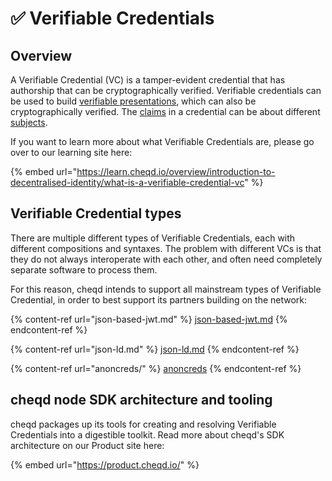 # ✅ Verifiable Credentials

## Overview

A Verifiable Credential (VC) is a tamper-evident credential that has authorship that can be cryptographically verified. Verifiable credentials can be used to build [verifiable presentations](https://www.w3.org/TR/vc-data-model/#dfn-verifiable-presentations), which can also be cryptographically verified. The [claims](https://www.w3.org/TR/vc-data-model/#dfn-claims) in a credential can be about different [subjects](https://www.w3.org/TR/vc-data-model/#dfn-subjects).

If you want to learn more about what Verifiable Credentials are, please go over to our learning site here:

{% embed url="https://learn.cheqd.io/overview/introduction-to-decentralised-identity/what-is-a-verifiable-credential-vc" %}

## Verifiable Credential types

There are multiple different types of Verifiable Credentials, each with different compositions and syntaxes. The problem with different VCs is that they do not always interoperate with each other, and often need completely separate software to process them.

For this reason, cheqd intends to support all mainstream types of Verifiable Credential, in order to best support its partners building on the network:

{% content-ref url="json-based-jwt.md" %}
[json-based-jwt.md](json-based-jwt.md)
{% endcontent-ref %}

{% content-ref url="json-ld.md" %}
[json-ld.md](json-ld.md)
{% endcontent-ref %}

{% content-ref url="anoncreds/" %}
[anoncreds](anoncreds/)
{% endcontent-ref %}

## cheqd node SDK architecture and tooling

cheqd packages up its tools for creating and resolving Verifiable Credentials into a digestible toolkit. Read more about cheqd's SDK architecture on our Product site here:

{% embed url="https://product.cheqd.io/" %}
